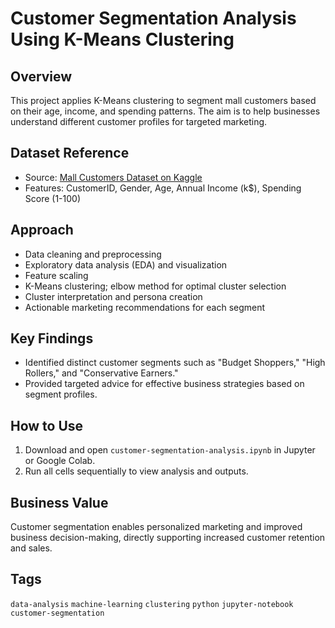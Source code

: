 # Customer Segmentation Analysis Using K-Means Clustering

## Overview
This project applies K-Means clustering to segment mall customers based on their age, income, and spending patterns. The aim is to help businesses understand different customer profiles for targeted marketing.

## Dataset Reference
- Source: [Mall Customers Dataset on Kaggle](https://www.kaggle.com/vjchoudhary7/customer-segmentation-tutorial)
- Features: CustomerID, Gender, Age, Annual Income (k$), Spending Score (1-100)

## Approach
- Data cleaning and preprocessing
- Exploratory data analysis (EDA) and visualization
- Feature scaling
- K-Means clustering; elbow method for optimal cluster selection
- Cluster interpretation and persona creation
- Actionable marketing recommendations for each segment

## Key Findings
- Identified distinct customer segments such as "Budget Shoppers," "High Rollers," and "Conservative Earners."
- Provided targeted advice for effective business strategies based on segment profiles.

## How to Use
1. Download and open `customer-segmentation-analysis.ipynb` in Jupyter or Google Colab.
2. Run all cells sequentially to view analysis and outputs.

## Business Value
Customer segmentation enables personalized marketing and improved business decision-making, directly supporting increased customer retention and sales.

## Tags
`data-analysis` `machine-learning` `clustering` `python` `jupyter-notebook` `customer-segmentation`
